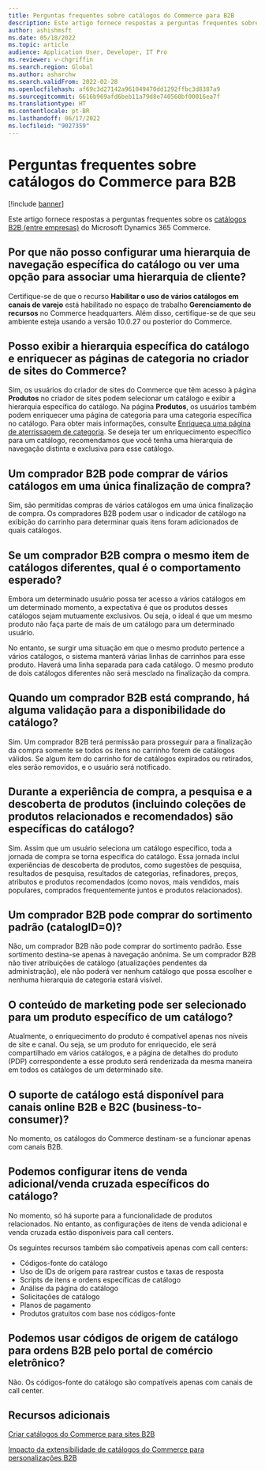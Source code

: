 ```yaml
---
title: Perguntas frequentes sobre catálogos do Commerce para B2B
description: Este artigo fornece respostas a perguntas frequentes sobre os catálogos do Microsoft Dynamics 365 Commerce.
author: ashishmsft
ms.date: 05/18/2022
ms.topic: article
audience: Application User, Developer, IT Pro
ms.reviewer: v-chgriffin
ms.search.region: Global
ms.author: asharchw
ms.search.validFrom: 2022-02-28
ms.openlocfilehash: af69c3d27142a961049470dd1292ffbc3d8387a9
ms.sourcegitcommit: 6616b969afd6beb11a79d8e740560bf00016ea7f
ms.translationtype: HT
ms.contentlocale: pt-BR
ms.lasthandoff: 06/17/2022
ms.locfileid: "9027359"
---
```

# <a name="commerce-catalogs-for-b2b-faq"></a>Perguntas frequentes sobre catálogos do Commerce para B2B

[!include [banner](includes/banner.md)]

Este artigo fornece respostas a perguntas frequentes sobre os [catálogos B2B (entre empresas)](catalogs-b2b-sites.md) do Microsoft Dynamics 365 Commerce.

## <a name="why-cant-i-configure-a-catalog-specific-navigation-hierarchy-or-see-an-option-to-associate-a-customer-hierarchy"></a>Por que não posso configurar uma hierarquia de navegação específica do catálogo ou ver uma opção para associar uma hierarquia de cliente?

Certifique-se de que o recurso **Habilitar o uso de vários catálogos em canais de varejo** está habilitado no espaço de trabalho **Gerenciamento de recursos** no Commerce headquarters. Além disso, certifique-se de que seu ambiente esteja usando a versão 10.0.27 ou posterior do Commerce.

## <a name="can-i-view-the-catalog-specific-hierarchy-and-enrich-category-pages-in-commerce-site-builder"></a>Posso exibir a hierarquia específica do catálogo e enriquecer as páginas de categoria no criador de sites do Commerce?

Sim, os usuários do criador de sites do Commerce que têm acesso à página **Produtos** no criador de sites podem selecionar um catálogo e exibir a hierarquia específica do catálogo. Na página **Produtos**, os usuários também podem enriquecer uma página de categoria para uma categoria específica no catálogo. Para obter mais informações, consulte [Enriqueça uma página de aterrissagem de categoria](enrich-category-page.md). Se deseja ter um enriquecimento específico para um catálogo, recomendamos que você tenha uma hierarquia de navegação distinta e exclusiva para esse catálogo.

## <a name="can-a-b2b-shopper-purchase-from-multiple-catalogs-in-a-single-checkout"></a>Um comprador B2B pode comprar de vários catálogos em uma única finalização de compra?

Sim, são permitidas compras de vários catálogos em uma única finalização de compra. Os compradores B2B podem usar o indicador de catálogo na exibição do carrinho para determinar quais itens foram adicionados de quais catálogos.

## <a name="if-a-b2b-shopper-purchases-the-same-item-from-different-catalogs-what-is-the-expected-behavior"></a>Se um comprador B2B compra o mesmo item de catálogos diferentes, qual é o comportamento esperado?

Embora um determinado usuário possa ter acesso a vários catálogos em um determinado momento, a expectativa é que os produtos desses catálogos sejam mutuamente exclusivos. Ou seja, o ideal é que um mesmo produto não faça parte de mais de um catálogo para um determinado usuário.

No entanto, se surgir uma situação em que o mesmo produto pertence a vários catálogos, o sistema manterá várias linhas de carrinhos para esse produto. Haverá uma linha separada para cada catálogo. O mesmo produto de dois catálogos diferentes não será mesclado na finalização da compra.

## <a name="when-a-b2b-shopper-is-shopping-is-there-any-validation-for-catalog-availability"></a>Quando um comprador B2B está comprando, há alguma validação para a disponibilidade do catálogo?

Sim. Um comprador B2B terá permissão para prosseguir para a finalização da compra somente se todos os itens no carrinho forem de catálogos válidos. Se algum item do carrinho for de catálogos expirados ou retirados, eles serão removidos, e o usuário será notificado.

## <a name="during-the-shopping-experience-are-search-and-product-discovery-including-related-and-recommended-product-collections-catalog-specific"></a>Durante a experiência de compra, a pesquisa e a descoberta de produtos (incluindo coleções de produtos relacionados e recomendados) são específicas do catálogo?

Sim. Assim que um usuário seleciona um catálogo específico, toda a jornada de compra se torna específica do catálogo. Essa jornada inclui experiências de descoberta de produtos, como sugestões de pesquisa, resultados de pesquisa, resultados de categorias, refinadores, preços, atributos e produtos recomendados (como novos, mais vendidos, mais populares, comprados frequentemente juntos e produtos relacionados).

## <a name="can-a-b2b-shopper-purchase-from-the-default-assortment-catalogid0"></a>Um comprador B2B pode comprar do sortimento padrão (catalogID=0)?

Não, um comprador B2B não pode comprar do sortimento padrão. Esse sortimento destina-se apenas à navegação anônima. Se um comprador B2B não tiver atribuições de catálogo (atualizações pendentes da administração), ele não poderá ver nenhum catálogo que possa escolher e nenhuma hierarquia de categoria estará visível.

## <a name="can-marketing-content-be-curated-for-a-product-that-is-specific-to-a-catalog"></a>O conteúdo de marketing pode ser selecionado para um produto específico de um catálogo?

Atualmente, o enriquecimento do produto é compatível apenas nos níveis de site e canal. Ou seja, se um produto for enriquecido, ele será compartilhado em vários catálogos, e a página de detalhes do produto (PDP) correspondente a esse produto será renderizada da mesma maneira em todos os catálogos de um determinado site.

## <a name="is-catalog-support-available-for-both-b2b-and-business-to-consumer-b2c-online-channels"></a>O suporte de catálogo está disponível para canais online B2B e B2C (business-to-consumer)?

No momento, os catálogos do Commerce destinam-se a funcionar apenas com canais B2B.

## <a name="can-we-set-up-catalog-specific-upsellcross-sell-items"></a>Podemos configurar itens de venda adicional/venda cruzada específicos do catálogo?

No momento, só há suporte para a funcionalidade de produtos relacionados. No entanto, as configurações de itens de venda adicional e venda cruzada estão disponíveis para call centers.

Os seguintes recursos também são compatíveis apenas com call centers:

- Códigos-fonte do catálogo
- Uso de IDs de origem para rastrear custos e taxas de resposta
- Scripts de itens e ordens específicas de catálogo
- Análise da página do catálogo
- Solicitações de catálogo
- Planos de pagamento
- Produtos gratuitos com base nos códigos-fonte

## <a name="can-we-use-catalog-source-codes-for-b2b-orders-through-the-e-commerce-portal"></a>Podemos usar códigos de origem de catálogo para ordens B2B pelo portal de comércio eletrônico?

Não. Os códigos-fonte do catálogo são compatíveis apenas com canais de call center.

## <a name="additional-resources"></a>Recursos adicionais

[Criar catálogos do Commerce para sites B2B](catalogs-b2b-sites.md)

[Impacto da extensibilidade de catálogos do Commerce para personalizações B2B](catalogs-b2b-sites-dev.md)

